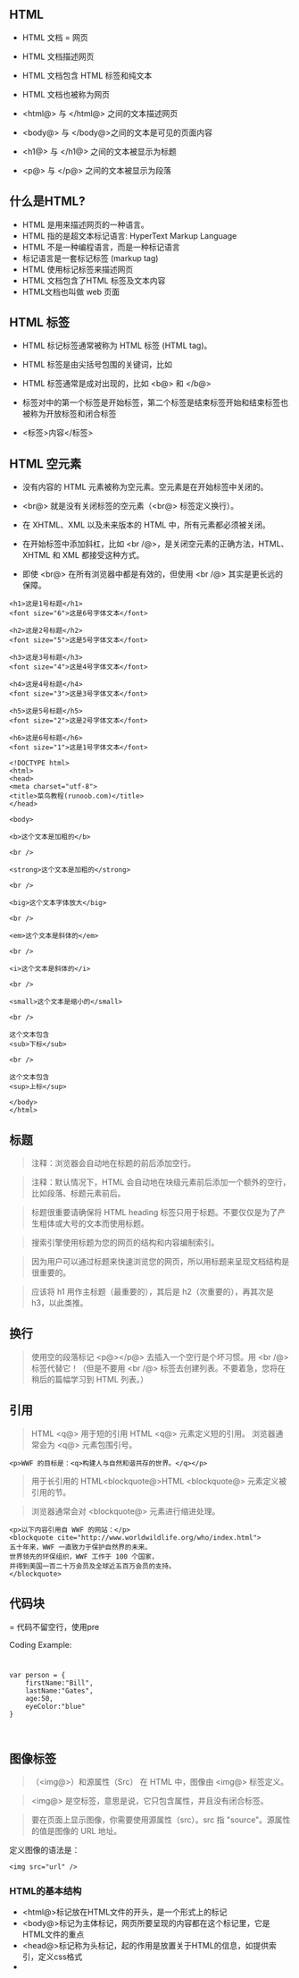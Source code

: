 ## HTML  

- HTML 文档 = 网页
- HTML 文档描述网页
- HTML 文档包含 HTML 标签和纯文本
- HTML 文档也被称为网页

- <html@> 与 </html@> 之间的文本描述网页
- <body@> 与 </body@>之间的文本是可见的页面内容
- <h1@> 与 </h1@> 之间的文本被显示为标题
- <p@> 与 </p@> 之间的文本被显示为段落
##   **什么是HTML?**
- HTML 是用来描述网页的一种语言。
- HTML 指的是超文本标记语言: HyperText Markup Language
- HTML 不是一种编程语言，而是一种标记语言
- 标记语言是一套标记标签 (markup tag)
- HTML 使用标记标签来描述网页
- HTML 文档包含了HTML 标签及文本内容
- HTML文档也叫做 web 页面
##  HTML 标签
- HTML 标记标签通常被称为 HTML 标签 (HTML tag)。

- HTML 标签是由尖括号包围的关键词，比如 <html>
- HTML 标签通常是成对出现的，比如 <b@> 和 </b@>
- 标签对中的第一个标签是开始标签，第二个标签是结束标签开始和结束标签也被称为开放标签和闭合标签
- <标签>内容</标签>
## HTML 空元素
- 没有内容的 HTML 元素被称为空元素。空元素是在开始标签中关闭的。

- <br@> 就是没有关闭标签的空元素（<br@> 标签定义换行）。

- 在 XHTML、XML 以及未来版本的 HTML 中，所有元素都必须被关闭。

- 在开始标签中添加斜杠，比如 <br /@>，是关闭空元素的正确方法，HTML、XHTML 和 XML 都接受这种方式。

- 即使 <br@> 在所有浏览器中都是有效的，但使用 <br /@> 其实是更长远的保障。

```
<h1>这是1号标题</h1>
<font size="6">这是6号字体文本</font>

<h2>这是2号标题</h2>
<font size="5">这是5号字体文本</font>

<h3>这是3号标题</h3>
<font size="4">这是4号字体文本</font>

<h4>这是4号标题</h4>
<font size="3">这是3号字体文本</font>

<h5>这是5号标题</h5>
<font size="2">这是2号字体文本</font>

<h6>这是6号标题</h6>
<font size="1">这是1号字体文本</font>
```
```
<!DOCTYPE html>
<html>
<head>
<meta charset="utf-8">
<title>菜鸟教程(runoob.com)</title>
</head>

<body>

<b>这个文本是加粗的</b>

<br />

<strong>这个文本是加粗的</strong>

<br />

<big>这个文本字体放大</big>

<br />

<em>这个文本是斜体的</em>

<br />

<i>这个文本是斜体的</i>

<br />

<small>这个文本是缩小的</small>

<br />

这个文本包含
<sub>下标</sub>

<br />

这个文本包含
<sup>上标</sup>

</body>
</html>
```
## 标题 
> 注释：浏览器会自动地在标题的前后添加空行。

> 注释：默认情况下，HTML 会自动地在块级元素前后添加一个额外的空行，比如段落、标题元素前后。

> 标题很重要请确保将 HTML heading 标签只用于标题。不要仅仅是为了产生粗体或大号的文本而使用标题。

> 搜索引擎使用标题为您的网页的结构和内容编制索引。

> 因为用户可以通过标题来快速浏览您的网页，所以用标题来呈现文档结构是很重要的。

> 应该将 h1 用作主标题（最重要的），其后是 h2（次重要的），再其次是 h3，以此类推。

## 换行
> 使用空的段落标记 <p@></p@> 去插入一个空行是个坏习惯。用 <br /@> 标签代替它！（但是不要用 <br /@> 标签去创建列表。不要着急，您将在稍后的篇幅学习到 HTML 列表。）
## 引用
> HTML <q@> 用于短的引用
> HTML <q@> 元素定义短的引用。
> 浏览器通常会为 <q@> 元素包围引号。
```
<p>WWF 的目标是：<q>构建人与自然和谐共存的世界。</q></p>
```  

> 用于长引用的 HTML<blockquote@>HTML <blockquote@> 元素定义被引用的节。

> 浏览器通常会对 <blockquote@> 元素进行缩进处理。
```
<p>以下内容引用自 WWF 的网站：</p>
<blockquote cite="http://www.worldwildlife.org/who/index.html">
五十年来，WWF 一直致力于保护自然界的未来。
世界领先的环保组织，WWF 工作于 100 个国家，
并得到美国一百二十万会员及全球近五百万会员的支持。
</blockquote>
```
## 代码块
= 代码不留空行，使用pre
<p>Coding Example:</p>
<code>
<pre>
var person = {
    firstName:"Bill",
    lastName:"Gates",
    age:50,
    eyeColor:"blue"
}
</pre>
</code>

##  图像标签
>（<img@>）和源属性（Src）
在 HTML 中，图像由 <img@> 标签定义。

> <img@> 是空标签，意思是说，它只包含属性，并且没有闭合标签。

> 要在页面上显示图像，你需要使用源属性（src）。src 指 "source"。源属性的值是图像的 URL 地址。

定义图像的语法是：
```
<img src="url" />
```

### HTML的基本结构
- <html@>标记放在HTML文件的开头，是一个形式上的标记
- <body@>标记为主体标记，网页所要呈现的内容都在这个标记里，它是HTML文件的重点
- <head@>标记称为头标记，起的作用是放置关于HTML的信息，如提供索引，定义css格式
- <title>标记称为标题标记，起的作用是设定网页标题

### 文本排版
> 段落标签<p@>  
> 换行标签<br@>  
> 标题标签<h1@><h6@>  
> 文字居中标签<center@>  
> 文字段落缩进标签<blockquote@>

### 设置文字列表
> 文字列表的主要作用是有序地编排一些信息资源，使其结构化和条理化，并以列表的样式显示出来
- 无序列表 ul
- 有序列表 ol

### HTML标记于HTML属性
> 在大多数HTML标记中都可以对属性控制，属性的作用是帮助HTML标记进一步控制HTML文件的内容。基本语法：<标记名称 属性名1= “属性值” 属性名2= “属性值”>
